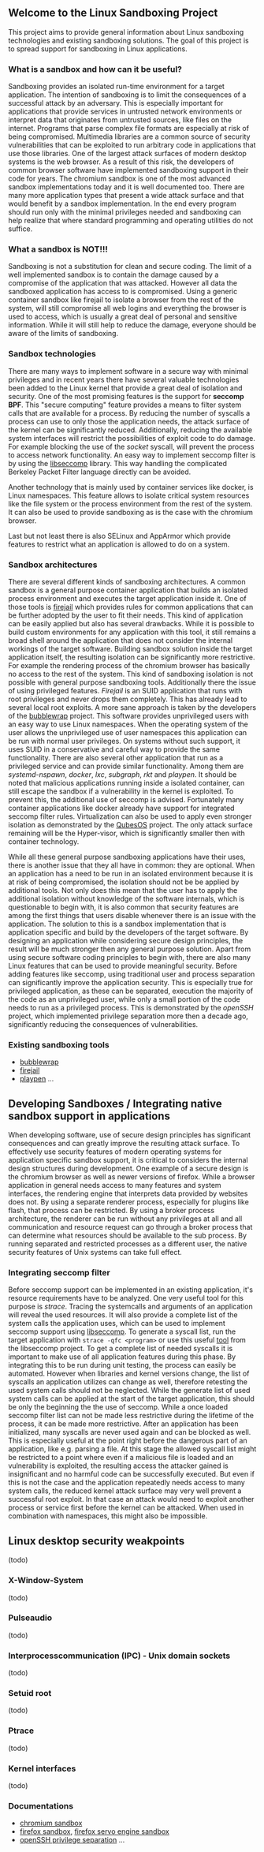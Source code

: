 ## Welcome to the Linux Sandboxing Project

This project aims to provide general information about Linux sandboxing technologies and existing sandboxing solutions.
The goal of this project is to spread support for sandboxing in Linux applications.


### What is a sandbox and how can it be useful?

Sandboxing provides an isolated run-time environment for a target application. The intention of sandboxing is to limit the consequences of a successful attack by an adversary. This is especially important for applications that provide services in untrusted network environments or interpret data that originates from untrusted sources, like files on the internet. Programs that parse complex file formats are especially at risk of being compromised. Multimedia libraries are a common source of security vulnerabilities that can be exploited to run arbitrary code in applications that use those libraries. One of the largest attack surfaces of modern desktop systems is the web browser. As a result of this risk, the developers of common browser software have implemented sandboxing support in their code for years. The chromium sandbox is one of the most advanced sandbox implementations today and it is well documented too. There are many more application types that present a wide attack surface and that would benefit by a sandbox implementation. In the end every program should run only with the minimal privileges needed and sandboxing can help realize that where standard programming and operating utilities do not suffice.


### What a sandbox is NOT!!!

Sandboxing is not a substitution for clean and secure coding. The limit of a well implemented sandbox is to contain the damage caused by a compromise of the application that was attacked. However all data the sandboxed application has access to is compromised. Using a generic container sandbox like firejail to isolate a browser from the rest of the system, will still compromise all web logins and everything the browser is used to access, which is usually a great deal of personal and sensitive information. While it will still help to reduce the damage, everyone should be aware of the limits of sandboxing.


### Sandbox technologies

There are many ways to implement software in a secure way with minimal privileges and in recent years there have several valuable technologies been added to the Linux kernel that provide a great deal of isolation and security. One of the most promising features is the support for **seccomp BPF**. This "secure computing" feature provides a means to filter system calls that are available for a process. By reducing the number of syscalls a process can use to only those the application needs, the attack surface of the kernel can be significantly reduced. Additionally, reducing the available system interfaces will restrict the possibilities of exploit code to do damage. For example blocking the use of the _socket_ syscall, will prevent the process to access network functionality. An easy way to implement seccomp filter is by using the [libseccomp](https://github.com/seccomp/libseccomp) library. This way handling the complicated Berkeley Packet Filter language directly can be avoided.

Another technology that is mainly used by container services like docker, is Linux namespaces. This feature allows to isolate critical system resources like the file system or the process environment from the rest of the system. It can also be used to provide sandboxing as is the case with the chromium browser.

Last but not least there is also SELinux and AppArmor which provide features to restrict what an application is allowed to do on a system.


### Sandbox architectures

There are several different kinds of sandboxing architectures. A common sandbox is a general purpose container application that builds an isolated process environment and executes the target application inside it. One of those tools is [firejail](https://github.com/netblue30/firejail) which provides rules for common applications that can be further adopted by the user to fit their needs. This kind of application can be easily applied but also has several drawbacks. While it is possible to build custom environments for any application with this tool, it still remains a broad shell around the application that does not consider the internal workings of the target software. Building sandbox solution inside the target application itself, the resulting isolation can be significantly more restrictive. For example the rendering process of the chromium browser has basically no access to the rest of the system. This kind of sandboxing isolation is not possible with general purpose sandboxing tools. Additionally there the issue of using privileged features. _Firejail_ is an SUID application that runs with root privileges and never drops them completely. This has already lead to several local root exploits. A more sane approach is taken by the developers of the [bubblewrap](https://github.com/projectatomic/bubblewrap) project. This software provides unprivileged users with an easy way to use Linux namespaces. When the operating system of the user allows the unprivileged use of user namespaces this application can be run with normal user privileges. On systems without such support, it uses SUID in a conservative and careful way to provide the same functionality. There are also several other application that run as a privileged service and can provide similar functionality. Among them are _systemd-nspawn_, _docker_, _lxc_, _subgraph_, _rkt_ and _playpen_. It should be noted that malicious applications running inside a isolated container, can still escape the sandbox if a vulnerability in the kernel is exploited. To prevent this, the additional use of seccomp is advised. Fortunately many container applications like docker already have support for integrated seccomp filter rules. Virtualization can also be used to apply even stronger isolation as demonstrated by the [QubesOS](https://www.qubes-os.org/) project. The only attack surface remaining will be the Hyper-visor, which is significantly smaller then with container technology.

While all these general purpose sandboxing applications have their uses, there is another issue that they all have in common: they are optional. When an application has a need to be run in an isolated environment because it is at risk of being compromised, the isolation should not be be applied by additional tools. Not only does this mean that the user has to apply the additional isolation without knowledge of the software internals, which is questionable to begin with, it is also common that security features are among the first things that users disable whenever there is an issue with the application. The solution to this is a sandbox implementation that is application specific and build by the developers of the target software. By designing an application while considering secure design principles, the result will be much stronger then any general purpose solution. Apart from using secure software coding principles to begin with, there are also many Linux features that can be used to provide meaningful security. Before adding features like seccomp, using traditional user and process separation can significantly improve the application security. This is especially true for privileged application, as these can be separated, execution the majority of the code as an unprivileged user, while only a small portion of the code needs to run as a privileged process. This is demonstrated by the _openSSH_ project, which implemented privilege separation more then a decade ago, significantly reducing the consequences of vulnerabilities.


### Existing sandboxing tools

- [bubblewrap](https://github.com/projectatomic/bubblewrap)
- [firejail](https://github.com/netblue30/firejail)
- [playpen](https://github.com/thestinger/playpen)
...



## Developing Sandboxes / Integrating native sandbox support in applications

When developing software, use of secure design principles has significant consequences and can greatly improve the resulting attack surface. To effectively use security features of modern operating systems for application specific sandbox support, it is critical to considers the internal design structures during development. One example of a secure design is the chromium browser as well as newer versions of firefox. While a browser application in general needs access to many features and system interfaces, the rendering engine that interprets data provided by websites does not. By using a separate renderer process, especially for plugins like flash, that process can be restricted. By using a broker process architecture, the renderer can be run without any privileges at all and all communication and resource request can go through a broker process that can determine what resources should be available to the sub process. By running separated and restricted processes as a different user, the native security features of Unix systems can take full effect.


### Integrating seccomp filter

Before seccomp support can be implemented in an existing application, it's resource requirements have to be analyzed. One very useful tool for this purpose is _strace_. Tracing the systemcalls and arguments of an application will reveal the used resources. It will also provide a complete list of the system calls the application uses, which can be used to implement seccomp support using [libseccomp](https://github.com/seccomp/libseccomp). To generate a syscall list, run the target application with `strace -qfc <program>` or use this useful [tool](https://github.com/seccomp/libseccomp/blob/master/tools/scmp_app_inspector) from the libseccomp project. To get a complete list of needed syscalls it is important to make use of all application features during this phase. By integrating this to be run during unit testing, the process can easily be automated. However when libraries and kernel versions change, the list of syscalls an application utilizes can change as well, therefore retesting the used system calls should not be neglected.
While the generate list of used system calls can be applied at the start of the target application, this should be only the beginning the the use of seccomp. While a once loaded seccomp filter list can not be made less restrictive during the lifetime of the process, it can be made more restrictive. After an application has been initialized, many syscalls are never used again and can be blocked as well. This is especially useful at the point right before the dangerous part of an application, like e.g. parsing a file. At this stage the allowed syscall list might be restricted to a point where even if a malicious file is loaded and an vulnerability is exploited, the resulting access the attacker gained is insignificant and no harmful code can be successfully executed. But even if this is not the case and the application repeatedly needs access to many system calls, the reduced kernel attack surface may very well prevent a successful root exploit. In that case an attack would need to exploit another process or service first before the kernel can be attacked. When used in combination with namespaces, this might also be impossible.     


## Linux desktop security weakpoints

(todo)


### X-Window-System

(todo)


### Pulseaudio

(todo)


### Interprocesscommunication (IPC) - Unix domain sockets

(todo)


### Setuid root

(todo)


### Ptrace

(todo)


### Kernel interfaces

(todo)



### Documentations

- [chromium sandbox](https://chromium.googlesource.com/chromium/src/+/master/docs/linux_sandboxing.md)
- [firefox sandbox](https://wiki.mozilla.org/Security/Sandbox), [firefox servo engine sandbox](https://github.com/servo/servo/wiki/Linux-sandboxing)
- [openSSH privilege separation](http://www.citi.umich.edu/u/provos/ssh/privsep.html)
...
